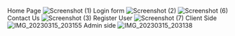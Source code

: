 Home Page
![Screenshot (1)](https://user-images.githubusercontent.com/113058566/225348989-290531b7-f488-4b81-beae-96733100cbe8.png)
Login form
![Screenshot (2)](https://user-images.githubusercontent.com/113058566/225349298-26756883-a187-46e4-9afa-d074cae0cdef.png)
![Screenshot (6)](https://user-images.githubusercontent.com/113058566/225349806-cddbe001-607e-42d2-adac-8912306e7666.png)
Contact Us
![Screenshot (3)](https://user-images.githubusercontent.com/113058566/225349777-d3b3f22a-7881-41ed-b19a-d051b6049153.png)
Register User
![Screenshot (7)](https://user-images.githubusercontent.com/113058566/225349835-16ab74af-6408-49ad-bc47-ed6a60e335c2.png)
Client Side
![IMG_20230315_203155](https://user-images.githubusercontent.com/113058566/225351418-ff1dad2a-01f9-4525-84c6-abdff9296814.jpg)
Admin side
![IMG_20230315_203138](https://user-images.githubusercontent.com/113058566/225351438-2da07300-8d31-4c12-b709-233979e4f53d.jpg)
